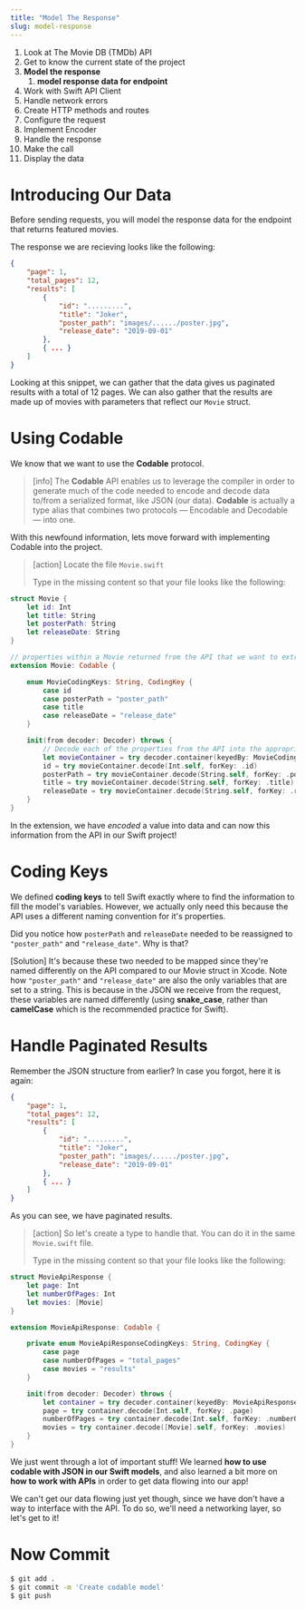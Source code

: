 ```yaml
---
title: "Model The Response"
slug: model-response
---
```


1. Look at The Movie DB (TMDb) API
1. Get to know the current state of the project
1. **Model the response**
    1. **model response data for endpoint**
1. Work with Swift API Client
1. Handle network errors 
1. Create HTTP methods and routes
1. Configure the request
1. Implement Encoder 
1. Handle the response
1. Make the call 
1. Display the data 


# Introducing Our Data

Before sending requests, you will model the response data for the endpoint that returns featured movies.

The response we are recieving looks like the following:

```JSON
{
    "page": 1,
    "total_pages": 12,
    "results": [
        {
            "id": ".........",
            "title": "Joker",
            "poster_path": "images/....../poster.jpg",
            "release_date": "2019-09-01"
        },
        { ... }
    ]
}
```

Looking at this snippet, we can gather that the data gives us paginated results with a total of 12 pages. We can also gather that the results are made up of movies with parameters that reflect our `Movie` struct.

# Using Codable 

We know that we want to use the **Codable** protocol.

> [info]
> The **Codable** API enables us to leverage the compiler in order to generate much of the code needed to encode and decode data to/from a serialized format, like JSON (our data). **Codable** is actually a type alias that combines two protocols — Encodable and Decodable — into one.

With this newfound information, lets move forward with implementing Codable into the project. 

> [action]
> Locate the file `Movie.swift` 
>
> Type in the missing content so that your file looks like the following:

```swift
struct Movie {
    let id: Int
    let title: String
    let posterPath: String
    let releaseDate: String
}

// properties within a Movie returned from the API that we want to extract the info from
extension Movie: Codable {

    enum MovieCodingKeys: String, CodingKey {
        case id
        case posterPath = "poster_path"
        case title
        case releaseDate = "release_date"
    }

    init(from decoder: Decoder) throws {
        // Decode each of the properties from the API into the appropriate type (string, etc.) for their associated struct variable
        let movieContainer = try decoder.container(keyedBy: MovieCodingKeys.self)
        id = try movieContainer.decode(Int.self, forKey: .id)
        posterPath = try movieContainer.decode(String.self, forKey: .posterPath)
        title = try movieContainer.decode(String.self, forKey: .title)
        releaseDate = try movieContainer.decode(String.self, forKey: .releaseDate)
    }
}
```

In the extension, we have _encoded_ a value into data and can now this information from the API in our Swift project!

# Coding Keys

We defined **coding keys** to tell Swift exactly where to find the information to fill the model's variables. However, we actually only need this because the API uses a different naming convention for it's properties.

Did you notice how `posterPath` and `releaseDate` needed to be reassigned to `"poster_path"` and  `"release_date"`. Why is that? 
 
[Solution] It's because these two needed to be mapped since they're named differently on the API compared to our Movie struct in Xcode. Note how `"poster_path"` and  `"release_date"` are also the only variables that are set to a string. This is because in the JSON we receive from the request, these variables are named differently (using **snake_case**, rather than **camelCase** which is the recommended practice for Swift).


# Handle Paginated Results 

Remember the JSON structure from earlier? In case you forgot, here it is again: 

```JSON
{
    "page": 1,
    "total_pages": 12,
    "results": [
        {
            "id": ".........",
            "title": "Joker",
            "poster_path": "images/....../poster.jpg",
            "release_date": "2019-09-01"
        },
        { ... }
    ]
}
```

As you can see, we have paginated results. 

> [action]
> So let's create a type to handle that. You can do it in the same `Movie.swift` file.
>
> Type in the missing content so that your file looks like the following:

```swift
struct MovieApiResponse {
    let page: Int
    let numberOfPages: Int
    let movies: [Movie]
}

extension MovieApiResponse: Codable {

    private enum MovieApiResponseCodingKeys: String, CodingKey {
        case page
        case numberOfPages = "total_pages"
        case movies = "results"
    }

    init(from decoder: Decoder) throws {
        let container = try decoder.container(keyedBy: MovieApiResponseCodingKeys.self)
        page = try container.decode(Int.self, forKey: .page)
        numberOfPages = try container.decode(Int.self, forKey: .numberOfPages)
        movies = try container.decode([Movie].self, forKey: .movies)
    }
}
```

We just went through a lot of important stuff! We learned **how to use codable with JSON in our Swift models**, and also learned a bit more on **how to work with APIs** in order to get data flowing into our app!

We can't get our data flowing just yet though, since we have don't have a way to interface with the API. To do so, we'll need a networking layer, so let's get to it!

# Now Commit

```bash
$ git add .
$ git commit -m 'Create codable model'
$ git push
```
